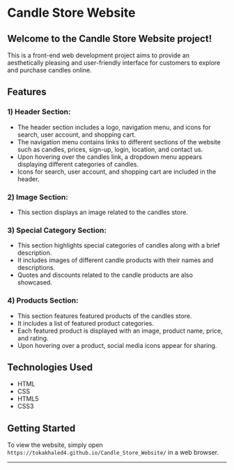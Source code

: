 # Candle Store Website
## Welcome to the Candle Store Website project! 

This is a front-end web development project aims to provide an aesthetically pleasing and user-friendly interface for customers to explore and purchase candles online.

## Features

### **1) Header Section**:
- The header section includes a logo, navigation menu, and icons for search, user account, and shopping cart.
- The navigation menu contains links to different sections of the website such as candles, prices, sign-up, login, location, and contact us.
- Upon hovering over the candles link, a dropdown menu appears displaying different categories of candles.
- Icons for search, user account, and shopping cart are included in the header.
### **2) Image Section**:
- This section displays an image related to the candles store.
### **3) Special Category Section**:
- This section highlights special categories of candles along with a brief description.
- It includes images of different candle products with their names and descriptions.
- Quotes and discounts related to the candle products are also showcased.
### **4) Products Section**:  
- This section features featured products of the candles store.
- It includes a list of featured product categories.
- Each featured product is displayed with an image, product name, price, and rating.
- Upon hovering over a product, social media icons appear for sharing.

## Technologies Used

- HTML
- CSS
- HTML5
- CSS3
  
## Getting Started

To view the website, simply open `https://tokakhaled4.github.io/Candle_Store_Website/` in a web browser.

---


